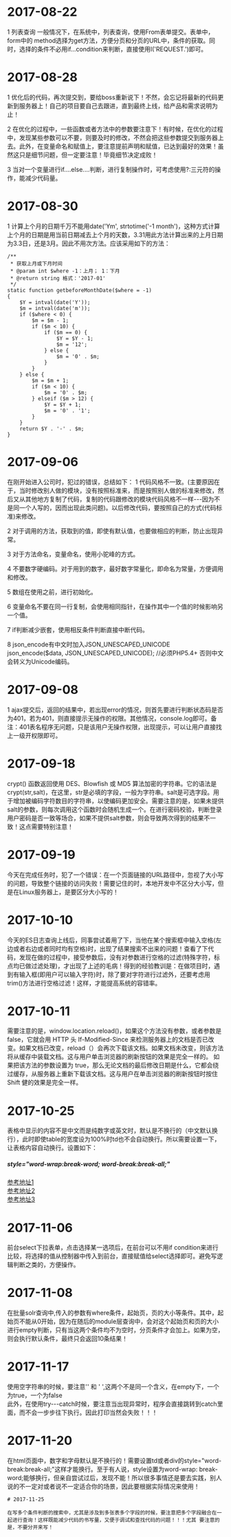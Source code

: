 # 2017-08-22

 1 列表查询
 一般情况下，在系统中，列表查询，使用From表单提交。表单中，form中的
 method选择为get方法，方便分页和分页的URL中，条件的获取。同时，选择的条件不必用if...condition来判断，直接使用I('REQUEST.')即可。


# 2017-08-28

 1 优化后的代码，再次提交到，要给boss重新说下！不然，会忘记将最新的代码更新到服务器上！自己的项目要自己去跟进，直到最终上线，给产品和需求说明为止！

 2 在优化的过程中，一些函数或者方法中的参数要注意下！有时候，在优化的过程中，发现某些参数可以不要，则要及时的修改，不然会把这些参数提交到服务器上去。此外，在变量命名和赋值上，要注意提前声明和赋值，已达到最好的效果！虽然这只是细节问题，但一定要注意！毕竟细节决定成败！

 3 当对一个变量进行if....else....判断，进行复制操作时，可考虑使用?:三元符的操作，能减少代码量。


# 2017-08-30

  1 计算上个月的日期千万不能用date('Ym', strtotime('-1 month')，这种方式计算上个月的日期是用当前日期减去上个月的天数，3.31用此方法计算出来的上月日期为3.3日，还是3月。因此不用次方法。应该采用如下的方法：

    /**
     * 获取上月或下月时间
     * @param int $where -1：上月； 1：下月
     * @return string 格式：'2017-01'
     */
    static function getbeforeMonthDate($where = -1)
    {
        $Y = intval(date('Y'));
        $m = intval(date('m'));
        if ($where < 0) {
            $m = $m - 1;
            if ($m < 10) {
                if ($m == 0) {
                    $Y = $Y - 1;
                    $m = '12';
                } else {
                    $m = '0' . $m;
                }
            }
        } else {
            $m = $m + 1;
            if ($m < 10) {
                $m = '0' . $m;
            } elseif ($m > 12) {
                $Y = $Y + 1;
                $m = '0' . '1';
            }
        }
        return $Y . '-' . $m;
    }



 # 2017-09-06

 在刚开始进入公司时，犯过的错误，总结如下：
 1 代码风格不一致。(主要原因在于，当时修改别人做的模块，没有按照标准来，而是按照别人做的标准来修改，然后又从其他地方复制了代码，复制的代码跟修改的模块代码风格不一样---因为不是同一个人写的，因而出现此类问题)。以后修改代码，要按照自己的方式(代码标准)来修改。

 2 对于调用的方法，获取到的值，即使有默认值，也要做相应的判断，防止出现异常。

 3 对于方法命名，变量命名，使用小驼峰的方式。

 4 不要数字硬编码。对于用到的数字，最好数字常量化，即命名为常量，方便调用和修改。

 5 数组在使用之前，进行初始化。

 6 变量命名不要在同一行复制，会使用相同指针，在操作其中一个值的时候影响另一个值。

 7 if判断减少嵌套，使用相反条件判断直接中断代码。

 8 json_encode有中文时加入JSON_UNESCAPED_UNICODE   json_encode($data, JSON_UNESCAPED_UNICODE); //必须PHP5.4+
否则中文会转义为Unicode编码。


 # 2017-09-08

 1 ajax提交后，返回的结果中，若出现error的情况，则首先要进行判断状态码是否为401，若为401，则直接提示无操作的权限。其他情况，console.log即可。备注：401表名程序无问题，只是该用户无操作权限，出现提示，可以让用户直接找上一级开权限即可。


 # 2017-09-18

 crypt() 函数返回使用 DES、Blowfish 或 MD5 算法加密的字符串。它的语法是crypt(str,salt)，在这里，str是必填的字段，一般为字符串。salt是可选字段。用于增加被编码字符数目的字符串，以使编码更加安全。需要注意的是，如果未提供salt的参数，则每次调用这个函数时会随机生成一个。在进行密码校验，判断登录用户密码是否一致等场合，如果不提供salt参数，则会导致两次得到的结果不一致！这点需要特别注意！


  # 2017-09-19  

  今天在完成任务时，犯了一个错误：在一个页面链接的URL路径中，忽视了大小写的问题，导致整个链接的访问失败！需要记住的时，本地开发中不区分大小写，但是在Linux服务器上，是要区分大小写的！


  # 2017-10-10  

  今天的ES日志查询上线后，同事尝试着用了下，当他在某个搜索框中输入空格(左边或者右边或者同时均有空格)时，出现了结果搜索不出来的问题！查看了下代码，发现在做的过程中，接受参数后，没有对参数进行空格的过滤(特殊字符，标点均已做过滤处理)，才出现了上述的毛病！得到的经验教训是：在做项目时，遇到有输入框(即用户可以输入字符)时，除了要对字符进行过滤外，还要考虑用trim()方法进行空格过滤！这样，才能提高系统的容错率。


  # 2017-10-11  

  需要注意的是，window.location.reload()，如果这个方法没有参数，或者参数是 false，它就会用 HTTP 头 If-Modified-Since 来检测服务器上的文档是否已改变。如果文档已改变，reload（）会再次下载该文档。如果文档未改变，则该方法将从缓存中装载文档。这与用户单击浏览器的刷新按钮的效果是完全一样的。
  如果把该方法的参数设置为 true，那么无论文档的最后修改日期是什么，它都会绕过缓存，从服务器上重新下载该文档。这与用户在单击浏览器的刷新按钮时按住 Shift 健的效果是完全一样。  


   # 2017-10-25

   表格中显示的内容不是中文而是纯数字或英文时，默认是不换行的（中文默认换行），此时即使table的宽度设为100%时td也不会自动换行。所以需要设置一下，让表格内容自动换行。设置如下：    
   #####  style="word-wrap:break-word; word-break:break-all;"
   
   [参考地址1](http://blog.csdn.net/who_is_xiaoming/article/details/52807212)              
   [参考地址2](http://blog.csdn.net/XIAOZHUXMEN/article/details/51068305)       
   [参考地址3](http://blog.csdn.net/whq19890827/article/details/78584931)               
   

   # 2017-11-06
   
   前台select下拉表单，点击选择某一选项后，在前台可以不用if condition来进行比较，将选择的值从控制器中传入到前台，直接赋值给select选择即可。避免写逻辑判断之类的，方便操作。  


   # 2017-11-08

   在批量solr查询中,传入的参数有where条件，起始页，页的大小等条件。其中，起始页不能从0开始，因为在随后的module层查询中，会对这个起始页和页的大小进行empty判断，只有当这两个条件均不为空时，分页条件才会加上。如果为空，则会执行默认条件，最终只会返回10条结果！


   # 2017-11-17 

   使用空字符串的时候，要注意'' 和 ' ',这两个不是同一个含义，在empty下，一个为true，一个为false  
   此外，在使用try---catch时候，要注意当出现异常时，程序会直接跳转到catch里面，而不会一步步往下执行。因此打印当然会失败！！！

   
   # 2017-11-20

   在html页面中，数字和字母默认是不换行的！需要设置td或者div的style="word-break:break-all;"这样才能换行。至于有人说，style设置为word-wrap: break-word;能够换行，但亲自尝试过后，发现不能！所以很多事情还是要去实践，别人说的不一定对或者说不一定适合你的场景，因此要根据实际情况来使用！  


    # 2017-11-25

    在写多个条件判断的搜索中，尤其是涉及到多张表多个字段的时候，要注意把多个字段融合在一起进行查询！这样既能减少代码的书写量，又便于调试和查找代码的问题！！！尤其 要注意的是，不要分开来写！